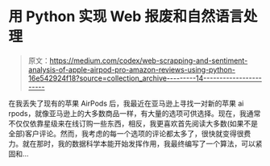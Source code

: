 # 用 Python 实现 Web 报废和自然语言处理

> 原文：<https://medium.com/codex/web-scrapping-and-sentiment-analysis-of-apple-airpod-pro-amazon-reviews-using-python-16e542924f18?source=collection_archive---------14----------------------->

在我丢失了现有的苹果 AirPods 后，我最近在亚马逊上寻找一对新的苹果 ai rpods，就像亚马逊上的大多数商品一样，有大量的选项可供选择。现在，我通常不仅仅依靠星级来在线订购一些东西，相反，我更喜欢首先阅读大多数(如果不是全部)客户评论。然而，我考虑的每一个选项的评论都太多了，很快就变得很费力。就在那时，我的数据科学本能开始发挥作用，我最终编写了一个算法，可以紧固和…